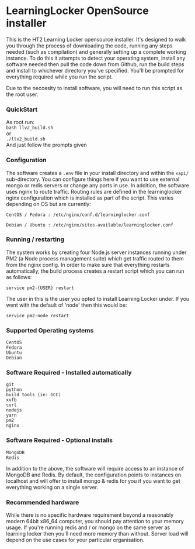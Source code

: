 # LearningLocker OpenSource installer

This is the HT2 Learning Locker opensource installer. It's designed to walk you through the process of 
downloading the code, running any steps needed (such as compilation) and generally setting up a complete 
working instance. To do this it attempts to detect your operating system, install any software needed
then pull the code down from Github, run the build steps and install to whichever directory you've 
specified. You'll be prompted for everything required while you run the script.

Due to the neccesity to install software, you will need to run this script as the root user.


### QuickStart
As root run:  
	`bash llv2_build.sh`  
	or  
	`./llv2_build.sh`  
And just follow the prompts given


### Configuration
The software creates a `.env` file in your install directory and within the `xapi/` sub-directory. You can
configure things here if you want to use external mongo or redis servers or change any ports in use.
In addition, the software uses nginx to route traffic. Routing rules are defined in the learninglocker 
nginx configuration which is installed as part of the script. This varies depending on OS but are 
currently:

	CentOS / Fedora : /etc/nginx/conf.d/learninglocker.conf
	
	Debian / Ubuntu : /etc/nginx/sites-available/learninglocker.conf


### Running / restarting
The system works by creating four Node.js server instances running under PM2 (a Node process management suite) which get traffic routed 
to them from the nginx config. In order to make sure that everything restarts automatically, the build 
process creates a restart script which you can run as follows:

	service pm2-{USER} restart
	
The user in this is the user you opted to install Learning Locker under. If you went with the default of
'node' then this would be:

	service pm2-node restart


### Supported Operating systems
	CentOS
	Fedora
	Ubuntu
	Debian

### Software Required - Installed automatically
	git
	python
	build tools (ie: GCC)
	xvfb
	curl
	nodejs
	yarn
	pm2
	nginx

### Software Required - Optional installs
	MongoDB
	Redis

In addition to the above, the software will require access to an instance of MongoDB and Redis. By default, 
the configuration points to instances on localhost and will offer to install mongo & redis for you if you
want to get everything working on a single server.


### Recommended hardware
While there is no specific hardware requirement beyond a reasonably modern 64bit x86_64 computer, you should
pay attention to your memory usage. If you're running redis and / or mongo on the same server as learning 
locker then you'll need more memory than without. Server load will depend on the use cases for your particular
organisation.
